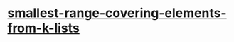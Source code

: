 # [smallest-range-covering-elements-from-k-lists](https://leetcode-cn.com/problems/smallest-range-covering-elements-from-k-lists)
